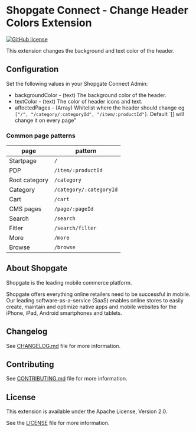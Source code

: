 # Shopgate Connect - Change Header Colors Extension

[![GitHub license](http://dmlc.github.io/img/apache2.svg)](LICENSE)

This extension changes the background and text color of the header.

## Configuration

Set the following values in your Shopgate Connect Admin:
* backgroundColor - (text) The background color of the header.
* textColor - (text) The color of header icons and text.
* affectedPages - (Array) Whitelist where the header should change eg `["/", "/category/:categoryId", "/item/:productId"]`. Default `[] will change it on every page"

### Common page patterns

| page  | pattern  |
|---|---|
| Startpage  | `/`  |
| PDP  | `/item/:productId`  |
| Root category  | `/category`  |
| Category  | `/category/:categoryId`  |
| Cart  | `/cart`  |
| CMS pages  | `/page/:pageId`  |
| Search  | `/search`  |
| Fitler  | `/search/filter`  |
| More  | `/more`  |
| Browse  | `/browse`  |


## About Shopgate

Shopgate is the leading mobile commerce platform.

Shopgate offers everything online retailers need to be successful in mobile. Our leading
software-as-a-service (SaaS) enables online stores to easily create, maintain and optimize native
apps and mobile websites for the iPhone, iPad, Android smartphones and tablets.

## Changelog

See [CHANGELOG.md](CHANGELOG.md) file for more information.

## Contributing

See [CONTRIBUTING.md](docs/CONTRIBUTING.md) file for more information.

## License

This extension is available under the Apache License, Version 2.0.

See the [LICENSE](./LICENSE) file for more information.
